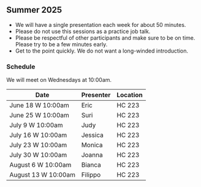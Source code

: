 ## Summer 2025

- We will have a single presentation each week for about 50 minutes.
- Please do not use this sessions as a practice job talk.
- Please be respectful of other participants and make sure to be on time. Please try to be a few minutes early.
- Get to the point quickly. We do not want a long-winded introduction.

### Schedule
We will meet on Wednesdays at 10:00am.

| Date                        | Presenter | Location |
|-----------------------------|----------------|----------|
| June 18 W 10:00am           |  Eric        | HC 223    |
| June 25 W 10:00am          |   Suri      | HC 223     |
| July 9 W 10:00am           |   Judy    | HC 223    |
| July 16 W 10:00am        |    Jessica   | HC 223    |
| July 23 W 10:00am       |    Monica    | HC 223     |
| July 30 W 10:00am          |  Joanna     | HC 223   |
| August 6 W 10:00am           |      Bianca     | HC 223   |
| August 13 W 10:00am           |       Filippo    | HC 223   |
